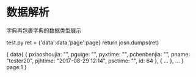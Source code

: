 # 数据解析

字典再包裹字典的数据类型展示

test.py 
	ret = {'data':data,'page':page}
	return josn.dumps(ret)
	
	
{
	data{
			{
			pxiaoshoujia: "",
			pguige: "",
			pyxtime: "",
			pchenbenjia: "",
			pname: "tester20",
			pjhtime: "2017-08-29 12:14",
			psctime: "",
			id: 64
			},
			{
			 ...
			},
			...
		}
	page:1
}

